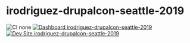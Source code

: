 # irodriguez-drupalcon-seattle-2019

![CI none](https://img.shields.io/badge/ci-none-orange.svg)
[![Dashboard irodriguez-drupalcon-seattle-2019](https://img.shields.io/badge/dashboard-irodriguez_drupalcon_seattle_2019-yellow.svg)](https://dashboard.pantheon.io/sites/c55874fb-a0cf-4ee3-bfdb-9d557b6b0442#dev/code)
[![Dev Site irodriguez-drupalcon-seattle-2019](https://img.shields.io/badge/site-irodriguez_drupalcon_seattle_2019-blue.svg)](http://dev-irodriguez-drupalcon-seattle-2019.pantheonsite.io/)